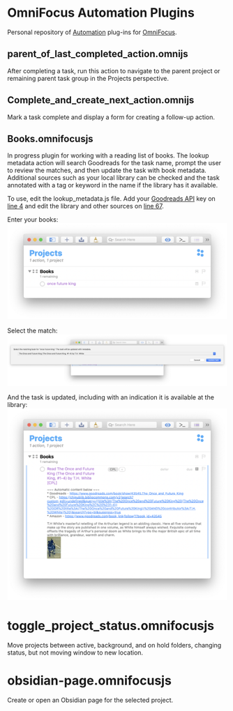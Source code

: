 # OmniFocus Automation Plugins

Personal repository of [Automation](https://omni-automation.com) plug-ins for [OmniFocus](https://www.omnigroup.com/omnifocus/).

## parent\_of\_last\_completed\_action.omnijs
After completing a task, run this action to navigate to the parent project or remaining parent task group in the Projects perspective.

## Complete\_and\_create\_next\_action.omnijs
Mark a task complete and display a form for creating a follow-up action.

## Books.omnifocusjs
In progress plugin for working with a reading list of books. The lookup metadata action will search Goodreads for the task name, prompt the user to review the matches, and then update the task with book metadata. Additional sources such as your local library can be checked and the task annotated with a tag or keyword in the name if the library has it available.

To use, edit the lookup_metadata.js file. Add your [Goodreads API](https://www.goodreads.com/api) key on [line 4](https://github.com/cleobis/OmniFocus/blob/24175cda6fc449a2b6c4d7f878a283a3e85ace81/Books.omnifocusjs/Resources/lookup_metadata.js#L4) and edit the library and other sources on [line 67](https://github.com/cleobis/OmniFocus/blob/24175cda6fc449a2b6c4d7f878a283a3e85ace81/Books.omnifocusjs/Resources/lookup_metadata.js#L67).

Enter your books:
![Enter your books](docs/img1.png)

Select the match:
![Select the match](docs/img2.png)

And the task is updated, including with an indication it is available at the library:
![And the task is updated, including with an indication it is available at the library](docs/img3.png)

# toggle_project_status.omnifocusjs
Move projects between active, background, and on hold folders, changing status, but not moving window to new location.

# obsidian-page.omnifocusjs
Create or open an Obsidian page for the selected project.

